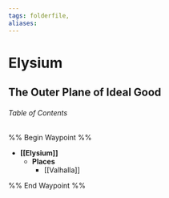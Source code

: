 ```yaml
---
tags: folderfile,
aliases:
---
```

# Elysium
## The Outer Plane of Ideal Good

###### Table of Contents
%% Begin Waypoint %%
- **[[Elysium]]**
	- **Places**
		- [[Valhalla]]

%% End Waypoint %%
